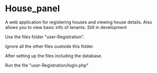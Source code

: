# House_panel
  A web application for registering houses and viewing house details. Also allows you to view basic info of tenants. Still in development

Use the files folder "user-Registration".

Ignore all the other files oustside this folder.

After setting up the files including the database.

Run the file "user-Registration/login.php"
